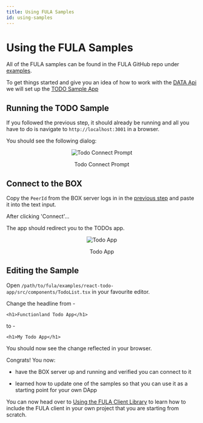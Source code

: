 ```yaml
---
title: Using FULA Samples
id: using-samples
---
```


# Using the FULA Samples

All of the FULA samples can be found in the FULA GitHub repo under [examples](https://github.com/functionland/fula/tree/main/examples).

To get things started and give you an idea of how to work with the [DATA Api](/api/data-api) we will set up the [TODO Sample App](https://github.com/functionland/fula/tree/main/examples/react-todo-app)

## Running the TODO Sample

If you followed the previous step, it should already be running and all you have to do is navigate to `http://localhost:3001` in a browser.

You should see the following dialog:

<p align="center">
  <img alt="Todo Connect Prompt" src="https://raw.githubusercontent.com/functionland/docs/246391d247fb301351e483594037135d2b3e03d3/static/img/Todo-Connect.png"/>
  <p align="center">Todo Connect Prompt</p>
</p>

## Connect to the BOX

Copy the `PeerId` from the BOX server logs in in the [previous step](./box-setup) and paste it into the text input.

After clicking 'Connect'...

The app should redirect you to the TODOs app.

<p align="center">
  <img alt="Todo App" src="https://raw.githubusercontent.com/functionland/docs/246391d247fb301351e483594037135d2b3e03d3/static/img/Todo-Connected.png"/>
  <p align="center">Todo App</p>
</p>


## Editing the Sample

Open `/path/to/fula/examples/react-todo-app/src/components/TodoList.tsx` in your favourite editor.

Change the headline from -

```
<h1>Functionland Todo App</h1>
```

to -

```
<h1>My Todo App</h1>
```

You should now see the change reflected in your browser.

Congrats!  You now:

   * have the BOX server up and running and verified you can connect to it

   *  learned how to update one of the samples so that you can use it as a starting point for your own DApp

You can now head over to [Using the FULA Client Library](./fula-client) to learn how to include the FULA client in your own project that you are starting from scratch.
